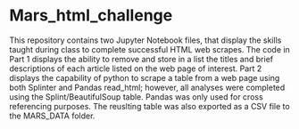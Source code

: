 # Mars_html_challenge

This repository contains two Jupyter Notebook files, that display the skills taught during class to complete successful
HTML web scrapes. The code in Part 1 displays the ability to remove and store in a list the titles and brief descriptions
of each article listed on the web page of interest. Part 2 displays the capability of python to scrape a table from a web page
using both Splinter and Pandas read_html; however, all analyses were completed using the Splint/BeautifulSoup table. Pandas was
only used for cross referencing purposes. The reuslting table was also exported as a CSV file to the MARS_DATA folder.
